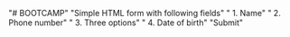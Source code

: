 "# BOOTCAMP" 
"Simple HTML form with following fields"
" 1. Name"
" 2. Phone number"
" 3. Three options"
" 4. Date of birth"
"Submit"
